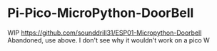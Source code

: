 # Pi-Pico-MicroPython-DoorBell
WIP
https://github.com/sounddrill31/ESP01-Micropython-Doorbell
Abandoned, use above. I don't see why it wouldn't work on a pico W
